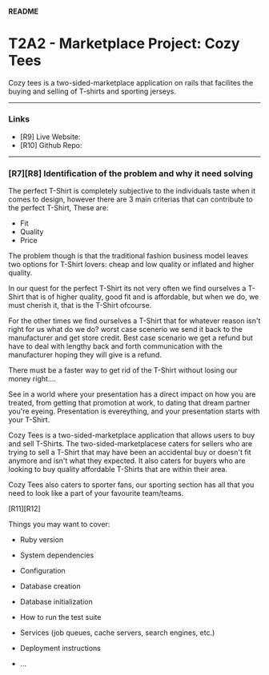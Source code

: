 #### README

# T2A2 - Marketplace Project: Cozy Tees

Cozy tees is a two-sided-marketplace application on rails that facilites the buying and selling of T-shirts and sporting jerseys.
<hr>

### Links
- [R9] Live Website: 
- [R10] Github Repo: 

<hr>

### [R7][R8] Identification of the problem and why it need solving


The perfect T-Shirt is completely subjective to the individuals taste when it comes to design, however there are 3 main criterias that can contribute to the perfect T-Shirt, These are: 
- Fit
- Quality
- Price 

The problem though is that the traditional fashion business model leaves two options for T-Shirt lovers: cheap and low quality or inflated and higher quality. 

In our quest for the perfect T-Shirt its not very often we find ourselves a T-Shirt that is of higher quality, good fit and is affordable, but when we do, we must cherish it, that is the T-Shirt ofcourse. 

For the other times we find ourselves a T-Shirt that for whatever reason isn't right for us what do we do? worst case scenerio we send it back to the manufacturer and get store credit. Best case scenario we get a refund but have to deal with lengthy back and forth communication with the manufacturer hoping they will give is a refund.

There must be a faster way to get rid of the T-Shirt without losing our money right....

See in a world where your presentation has a direct impact on how you are treated, from getting that promotion at work, to dating that dream partner you're eyeing. Presentation is evereything, and your presentation starts with your T-Shirt.

Cozy Tees is a two-sided-marketplace application that allows users to buy and sell T-Shirts. The two-sided-marketplacese caters for sellers who are trying to sell a T-Shirt that may have been an accidental buy or doesn't fit anymore and isn't what they expected. It also caters for buyers who are looking to buy quality affordable T-Shirts that are within their area. 

Cozy Tees also caters to sporter fans, our sporting section has all that you need to look like a part of your favourite team/teams. 


[R11][R12] 



Things you may want to cover:

* Ruby version

* System dependencies

* Configuration

* Database creation

* Database initialization

* How to run the test suite

* Services (job queues, cache servers, search engines, etc.)

* Deployment instructions

* ...
